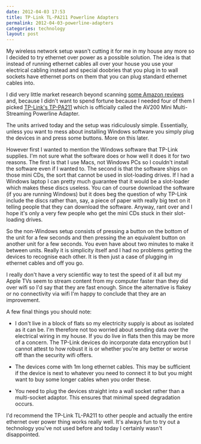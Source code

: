 ```yaml
---
date: 2012-04-03 17:53
title: TP-Link TL-PA211 Powerline Adapters
permalink: 2012-04-03-powerline-adapters
categories: technology
layout: post
---
```


My wireless network setup wasn't cutting it for me in my house any more so I decided to try ethernet over power as a possible solution. The idea is that instead of running ethernet cables all over your house you use your electrical cabling instead and special doobries that you plug in to wall sockets have ethernet ports on them that you can plug standard ethernet cables into.

I did very little market research beyond scanning [some Amazon reviews](http://www.amazon.co.uk/TP-Link-TL-PA211-200Mbps-Powerline-Ethernet/dp/B004QMBOV2/) and, because I didn't want to spend fortune because I needed four of them I picked [TP-Link's TP-PA211](http://www.tp-link.com/en/products/details/?categoryid=1862&model=TL-PA211") which is officially called the AV200 Mini Multi-Streaming Powerline Adapter.

The units arrived today and the setup was ridiculously simple. Essentially, unless you want to mess about installing Windows software you simply plug the devices in and press some buttons. More on this later.

However first I wanted to mention the Windows software that TP-Link supplies. I'm not sure what the software does or how well it does it for two reasons. The first is that I use Macs, not Windows PCs so I couldn't install the software even if I wanted to. The second is that the software ships on those mini CDs, the sort that cannot be used in slot-loading drives. If I had a Windows laptop I can pretty much guarantee that it would be a slot-loader which makes these discs useless. You can of course download the software (if you are running Windows) but it does beg the question of why TP-Link include the discs rather than, say, a piece of paper with really big text on it telling people  that they can download the software. Anyway, rant over and I hope it's only a very few people who get the mini CDs stuck in their slot-loading drives.

So the non-Windows setup consists of pressing a button on the bottom of the unit for a few seconds and then pressing the an equivalent button on another unit for a few seconds. You even have about two minutes to make it between units. Really it is simplicity itself and I had no problems getting the devices to recognise each other. It is then just a case of plugging in ethernet cables and off you go.

I really don't have a very scientific way to test the speed of it all but my Apple TVs seem to stream content from my computer faster than they did over wifi so I'd say that they are fast enough. Since the alternative is flakey or no connectivity via wifi I'm happy to conclude that they are an improvement.

A few final things you should note:

* I don't live in a block of flats so my electricity supply is about as isolated as it can be. I'm therefore not too worried about sending data over the electrical wiring in my house. If you do live in flats then this may be more of a concern. The TP-Link devices do incorporate data encryption but I cannot attest to how robust it is or whether you're any better or worse off than the security wifi offers.

* The devices come with 1m long ethernet cables. This may be sufficient if the device is next to whatever you need to connect it to but you might want to buy some longer cables when you order these.

* You need to plug the devices straight into a wall socket rather than a multi-socket adaptor. This ensures that minimal speed degradation occurs.

I'd recommend the TP-Link TL-PA211 to other people and actually the entire ethernet over power thing works really well. It's always fun to try out a technology you've not used before and today I certainly wasn't disappointed.
